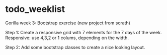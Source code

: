 # todo_weeklist
Gorilla week 3: Bootstrap exercise (new project from scrath)

Step 1:
Create a responsive grid with 7 elements for the 7 days of the week.
Responsive: use 4,3,2 or 1 colums, depending on the width.

Step 2:
Add some bootstrap classes to create a nice looking layout.